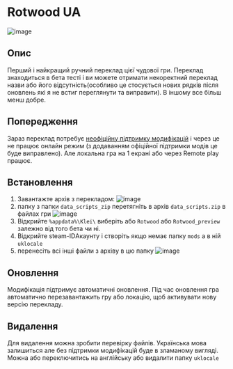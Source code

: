 # Rotwood UA
![image](https://github.com/user-attachments/assets/612ab550-6489-4aa6-906e-7d2c832d739e)

## Опис
Перший і найкращий ручний переклад цієї чудової гри. Переклад знаходиться в бета тесті і ви можете отримати некоректний переклад назви або його відсутність(особливо це стосується нових рядків після оновлень які я не встиг переглянути та виправити). В іншому все більш менш добре.

## Попередження
Зараз переклад потребує [неофіційну підтримку модифікацій](https://github.com/zgibberish/rotwood-modloader) і через це не працює онлайн режим (з додаванням офіційної підтримки модів це буде виправлено). Але локальна гра на 1 екрані або через Remote play працює.

## Встановлення
1. Завантажте архів з перекладом:
![image](https://github.com/user-attachments/assets/6491c365-829b-4b97-89fd-04d7b8a05ffb)
3. папку з папки `data_scripts_zip` перетягніть в архів `data_scripts.zip` в файлах гри
![image](https://github.com/user-attachments/assets/3d676304-2568-4081-a17f-d463286ce771)
4. Відкрийте `%appdata%\Klei\` виберіть або `Rotwood` або `Rotwood_preview` залежно від того бета чи ні.
5. Відкрийте steam-IDАкаунту і створіть якщо немає папку `mods` а в ній `uklocale`
6. перенесіть всі інші файли з архіву в цю папку
![image](https://github.com/user-attachments/assets/7cc5f73c-41ae-41eb-8d1f-04a6b8235f07)

## Оновлення
Модифікація підтримує автоматичні оновлення. Під час оновлення гра автоматично перезавантажить гру або локацію, щоб активувати нову версію перекладу.

## Видалення
Для видалення можна зробити перевірку файлів. Українська мова залишиться але без підтримки модифікацій буде в зламаному вигляді. Можна або переключитись на англійську або видалити папку `uklocale`
